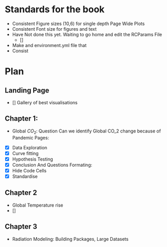 # Standards for the book 
- Consistent Figure sizes (10,6) for single depth Page Wide Plots
- Consistent Font size for figures and text 
 - Have Not done this yet. Waiting to go home and edit the RCParams File
    - []
 - Make and environment.yml file that 
- Consist


# Plan 
## Landing Page
- [] Gallery of best visualisations
## Chapter 1:
-  Global $CO_2$: Question Can we identify Global CO_2 change because of Pandemic 
Pages:
- [x] Data Exploration
- [x] Curve fitting
- [x] Hypothesis Testing 
- [x] Conclusion And Questions
Formating:
- [x] Hide Code Cells
- [x] Standardise 
## Chapter 2
- Global Temperature rise
- []
## Chapter 3
- Radiation Modeling: Building Packages, Large Datasets  